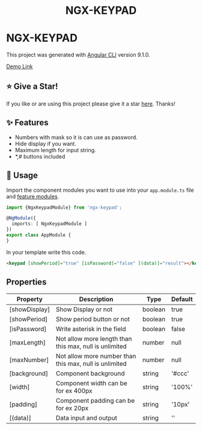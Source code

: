 <h1 align="center">
NGX-KEYPAD
</h1>

# NGX-KEYPAD

This project was generated with [Angular CLI](https://github.com/angular/angular-cli) version 9.1.0.

[Demo Link](https://keypad-angular.netlify.app/)

## :star: Give a Star!
If you like or are using this project please give it a star [here](https://github.com/MrHassanKhan/keypad-angular). Thanks!

## ✨ Features

- Numbers with mask so it is can use as password.
- Hide display if you want.
- Maximum length for input string.
- *,# buttons included

## 🔨 Usage

Import the component modules you want to use into your `app.module.ts` file and [feature modules](https://angular.io/guide/feature-modules).

```ts
import {NgxKeypadModule} from 'ngx-keypad';

@NgModule({
  imports: [ NgxKeypadModule ]
})
export class AppModule {
}
```

In your template write this code.
```html
<keypad [showPeriod]="true" [isPassword]="false" [(data)]="result"></keypad>
```

## Properties

| Property | Description | Type | Default |
| --- | --- | --- | --- |
| [showDisplay] | Show Display or not | boolean | true |
| [showPeriod] | Show period button or not | boolean | true |
| [isPassword] | Write asterisk in the field | boolean | false |
| [maxLength] | Not allow more length than this max, null is unlimited | number | null |
| [maxNumber] | Not allow more number than this max, null is unlimited | number | null |
| [background] | Component background | string | '#ccc' |
| [width] | Component width can be for ex 400px | string | '100%' |
| [padding] | Component padding can be for ex 20px | string | '10px' |
| [(data)] | Data input and output | string | '' |
